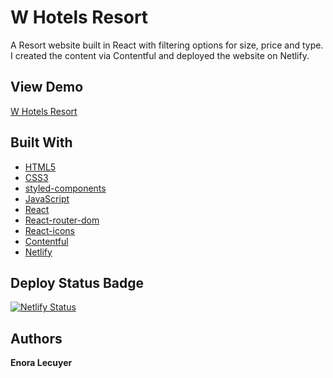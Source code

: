 # W Hotels Resort

A Resort website built in React with filtering options for size, price and type. I created the content via Contentful and deployed the website on Netlify. 

## View Demo

[W Hotels Resort](https://store-resort.netlify.app/)

## Built With

* [HTML5](https://en.wikipedia.org/wiki/HTML5)
* [CSS3](https://en.wikipedia.org/wiki/Cascading_Style_Sheets#CSS_3)
* [styled-components](https://styled-components.com/)
* [JavaScript](https://en.wikipedia.org/wiki/JavaScript)
* [React](https://github.com/facebook/create-react-app)
* [React-router-dom](https://www.npmjs.com/package/react-router-dom)
* [React-icons](https://react-icons.github.io/react-icons/)
* [Contentful](https://www.contentful.com/)
* [Netlify](https://app.netlify.com/)

## Deploy Status Badge

[![Netlify Status](https://api.netlify.com/api/v1/badges/c1d175f8-e43b-4bac-ab01-3a083bd48211/deploy-status)](https://app.netlify.com/sites/store-resort/deploys)

## Authors

**Enora Lecuyer** 
